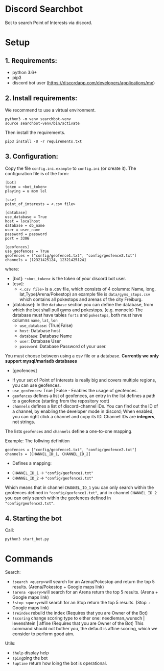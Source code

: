 # Discord Searchbot
Bot to search Point of Interests via discord.

# Setup
## 1. Requirements: 
- python 3.6+
- pip3
- discord bot user (https://discordapp.com/developers/applications/me)


## 2. Install requirements:
We recommend to use a virtual environment.
```
python3 -m venv searchbot-venv
source searchbot-venv/bin/activate
```

Then install the requirements.
```
pip3 install -U -r requirements.txt
```

## 3. Configuration:
Copy the file `config.ini.example` to `config.ini` (or create it). 
The configuration file is of the form: 

```
[bot]
token = <bot_token>
playing = u mom lel

[csv]  
point_of_interests = <.csv file>

[database]
use_database = True
host = localhost
database = db_name
user = user_name
password = password
port = 3306

[geofences]
use_geofences = True
geofences = ["config/geofence1.txt", "config/geofence2.txt"]
channels = [12321425124, 12321425124]
```
where:

- [bot]: 
 -`<bot_token>` is the token of your discord bot user.
- [csv]:
  * `<.csv file>` is a .csv file, which consists of 4 columns: Name, long, lat,Type(Arena/Pokestop)
  an example file is `data/gyms_stops.csv` which contains all pokestops and arenas of the city Freiburg.
- [database]: 
 In the `database` section you can define the database, from which the bot shall pull gyms and pokestops.  (e.g. monocle)
The database must have tables  `forts`  and `pokestops`,  both must have columns `name`, `lat`, `lon` 
  * `use_database`: (True|False)
  * `host`:  Database host
  * `database`: Database Name
  * `user`: Database User
  * `password`: Database Password of your user.

You must choose between using a csv file or a database.
**Currently we only support mysql/mariadb databases**

- [geofences]
 * If your set of Point of Interests is really big and covers multiple regions, you can use geofences. 
 * `use_geofences`: True | False  - Enables the usage of geofences.
 * `geofences` defines a list of geofences, an entry in the list defines a path to a geofence (starting from the repository root)
 * `channels` defines a list of discord-channel IDs. You can find out the ID of a channel, by enabling the developer mode in discord; When enabled, you can right click a channel and copy its ID. Channel IDs are **integers**, not strings.
 
The lists  `geofences` and `channels` define a one-to-one mapping.

Example:
The follwing definition
```
geofences = ["config/geofence1.txt", "config/geofence2.txt"]
channels = [CHANNEL_ID_1, CHANNEL_ID_2]
```
- Defines a mapping: 
* `CHANNEL_ID_1` -> `"config/geofence1.txt"`
* `CHANNEL_ID_2` -> `"config/geofence2.txt"`

Which means that in channel `CHANNEL_ID_1` you can only search within the geofences defined in `"config/geofence1.txt"`,
and in channel `CHANNEL_ID_2` you can only search within the geofences defined in `"config/geofence2.txt"`.


## 4. Starting the bot
Call:
```
python3 start_bot.py
```

# Commands
Search:
- `!search <query>`will search for an Arena/Pokestop and return the top 5 results. (Arena/Pokestop + Google maps link)
- `!arena <query>`will search for an Arena return the top 5 results. (Arena + Google maps link)
- `!stop <query>`will search for an Stop return the top 5 results. (Stop + Google maps link)
- `!reindex` rebuild the index  (Requires that you are Owner of the Bot)
- `!scoring` change scoring type to either one:  needleman_wunsch | levenshtein | affine (Requires that you are Owner of the Bot) 
This command should not bother you, the default is affine scoring, which we consider to perform good atm.

Utils:
- `!help` display help
- `!ping`ping the bot
- `!uptime` return how loing the bot is operational.
